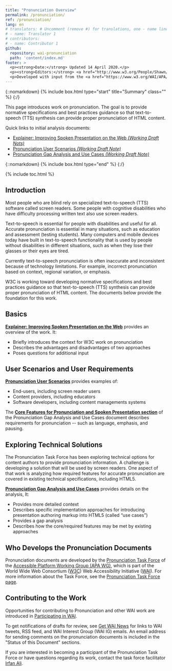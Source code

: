 ```yaml
---
title: "Pronunciation Overview"
permalink: /pronunciation/
ref: /pronunciation/
lang: en
# translators: # Uncomment (remove #) for translations, one - name line per translator.
# - name: Translator 1
# contributors:
# - name: Contributor 1
github:
  repository: wai-pronunciation
  path: 'content/index.md'
footer: >
  <p><strong>Date:</strong> Updated 14 April 2020.</p>
  <p><strong>Editors:</strong> <a href="http://www.w3.org/People/Shawn/">Shawn Lawton Henry</a> and <a href="http://www.w3.org/People/roy/">Ruoxi Ran</a>.</p>
  <p>Developed with input from the <a href="https://www.w3.org/WAI/APA/task-forces/pronunciation/">Pronunciation Task Force</a>.<p>
---
```


{::nomarkdown}
{% include box.html type="start" title="Summary" class="" %}
{:/}

This page introduces work on pronunciation. The goal is to provide normative specifications and best practices guidance so that text-to-speech (TTS) synthesis can provide proper pronunciation of HTML content.

Quick links to initial analysis documents:
* [Explainer: Improving Spoken Presentation on the Web _(Working Draft Nots)_](https://www.w3.org/TR/pronunciation-explainer/)
* [Pronunciation User Scenarios _(Working Draft Note)_](https://www.w3.org/TR/pronunciation-user-scenarios/)
* [Pronunciation Gap Analysis and Use Cases _(Working Draft Note)_](https://www.w3.org/TR/pronunciation-gap-analysis-and-use-cases/)

{::nomarkdown}
{% include box.html type="end" %}
{:/}

{% include toc.html %}

## Introduction

Most people who are blind rely on specialized text-to-speech (TTS) software called screen readers. Some people with cognitive disabilities who have difficulty processing written text also use screen readers.

Text-to-speech is essential for people with disabilities and useful for all. Accurate pronunciation is essential in many situations, such as education and assessment (testing students). Many computers and mobile devices today have built in text-to-speech functionality that is used by people without disabilities in different situations, such as when they lose their glasses or their eyes are tired.

Currently text-to-speech pronunciation is often inaccurate and inconsistent because of technology limitations. For example, incorrect pronunciation based on context, regional variation, or emphasis.

W3C is working toward developing normative specifications and best practices guidance so that text-to-speech (TTS) synthesis can provide proper pronunciation of HTML content. The documents below provide the foundation for this work.

## Basics

**[Explainer: Improving Spoken Presentation on the Web](https://www.w3.org/TR/pronunciation-explainer/)** provides an overview of the work. It:

- Briefly introduces the context for W3C work on pronunciation
- Describes the advantages and disadvantages of two approaches
- Poses questions for additional input

## User Scenarios and User Requirements

**[Pronunciation User Scenarios](https://www.w3.org/TR/pronunciation-user-scenarios/)** provides examples of:
- End-users, including screen reader users
- Content providers, including educators
- Software developers, including content managements systems

The **[Core Features for Pronunciation and Spoken Presentation section](https://www.w3.org/TR/pronunciation-gap-analysis-and-use-cases/#core-features-for-pronunciation-and-spoken-presentation)** of the Pronunciation Gap Analysis and Use Cases document describes requirements for pronunciation -- such as language, emphasis, and pausing.

## Exploring Technical Solutions

The Pronunciation Task Force has been exploring technical options for content authors to provide pronunciation information. A challenge is developing a solution that will be used by screen readers. One aspect of that work is analyzing how required features for accurate pronunciation are covered in existing technical specifications, including HTML5. 

**[Pronunciation Gap Analysis and Use Cases](https://www.w3.org/TR/pronunciation-gap-analysis-and-use-cases/)** provides details on the analysis, It:
- Provides more detailed context
- Describes specific implementation approaches for introducing presentation authoring markup into HTML5 (called “use cases”)
- Provides a gap analysis
- Describes how the core/required features may be met by existing approaches

## Who Develops the Pronunciation Documents

Pronunciation documents are developed by the [Pronunciation Task Force](https://www.w3.org/WAI/APA/task-forces/pronunciation/) of the [Accessible Platform Working Group (APA WG)](https://www.w3.org/WAI/APA/), which is part of the World Wide Web Consortium ([W3C](http://www.w3.org)) Web Accessibility Initiative ([WAI](http://www.w3.org/WAI/)). For more information about the Task Force, see the [Pronunciation Task Force page](https://www.w3.org/WAI/APA/task-forces/pronunciation/).

## Contributing to the Work

Opportunities for contributing to Pronunciation and other WAI work are introduced in [Participating in WAI](https://www.w3.org/WAI/about/participating/).

To get notifications of drafts for review, see [Get WAI News](https://www.w3.org/WAI/news/subscribe/) for links to WAI tweets, RSS feed, and WAI Interest Group (WAI IG) emails. An email address for sending comments on the pronunciation documents is included in the "Status of this Document" sections.

If you are interested in becoming a participant of the Pronunciation Task Force or have questions regarding its work, contact the task force facilitator [Irfan Ali](href="mailto:iali@ets.org").
